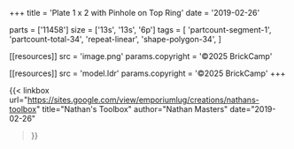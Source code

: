 +++
title = 'Plate 1 x 2 with Pinhole on Top Ring'
date  = '2019-02-26'

parts = ['11458']
size  = ['13s', '13s', '6p']
tags  = [
  'partcount-segment-1',
  'partcount-total-34',
  'repeat-linear',
  'shape-polygon-34',
]

[[resources]]
src              = 'image.png'
params.copyright = '©2025 BrickCamp'

[[resources]]
src              = 'model.ldr'
params.copyright = '©2025 BrickCamp'
+++

{{< linkbox
    url="https://sites.google.com/view/emporiumlug/creations/nathans-toolbox"
    title="Nathan's Toolbox"
    author="Nathan Masters"
    date="2019-02-26"
>}}
